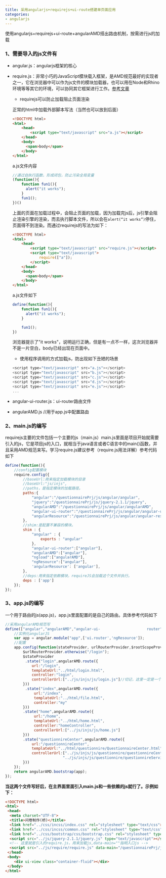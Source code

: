 ```yaml
---
title: 采用angularjs+requirejs+ui-route搭建单页面应用
categories: 
- angularjs
---
```


使用angularjs+requirejs+ui-route+angularAMD搭出路由机制，按需进行js的加载

### 1、需要导入的js文件有

- angular.js：angularjs框架的核心

- require.js：非常小巧的JavaScript模块载入框架，是AMD规范最好的实现者之一，它在浏览器中可以作为js文件的模块加载器，也可以用在Node和Rhino环境等等其它的环境，可以协同其它框架进行工作。[参考文章](https://www.runoob.com/w3cnote/requirejs-tutorial-1.html)

  - requirejs可以防止加载阻止页面渲染

  正常的html中加载外部脚本写法（当然也可以放到后面）

  ```html
  <!DOCTYPE html>
  <html>
      <head>
          <script type="text/javascript" src="a.js"></script>
      </head>
      <body>
        <span>body</span>
      </body>
  </html>
  ```

  a.js文件内容

  ```js
  //通过自执行函数，形成闭包，防止污染全局变量
  (function(){
      function fun1(){
        alert("it works");
      }
      fun1();
  })()
  ```

  上面的页面在加载过程中，会阻止页面的加载，因为加载完js后，js引擎会阻止渲染引擎的渲染，而去执行脚本文件，所以会在`alert(“it works”)`停住，页面得不到渲染。而通过requirejs的写法为如下：

  ```html
  <!DOCTYPE html>
  <html>
      <head>
          <script type="text/javascript" src="require.js"></script>
          <script type="text/javascript">
              require(["a"]);
          </script>
      </head>
      <body>
        <span>body</span>
      </body>
  </html>
  ```

  a.js文件如下

  ```js
  define(function(){
      function fun1(){
        alert("it works");
      }
  
      fun1();
  })
  ```

  浏览器提示了"it works"，说明运行正确，但是有一点不一样，这次浏览器并不是一片空白，body已经出现在页面中。

  - 使用程序调用的方式加载js，防出现如下丑陋的场景

  ```js
  <script type="text/javascript" src="a.js"></script>
  <script type="text/javascript" src="b.js"></script>
  <script type="text/javascript" src="c.js"></script>
  <script type="text/javascript" src="d.js"></script>
  <script type="text/javascript" src="e.js"></script>
  ...
  ```

- angular-ui-router.js：ui-router路由文件

- angularAMD.js //用于app.js中配置路由

### 2、main.js的编写

requirejs主要的文件包括一个主要的js（main.js）main.js里面是项目开始就需要引入的js，它是项目js的入口，就相当于java语言或者C语言中的main()函数，并且采用AMD规范来写。学习require.js建议参考（require.js用法详解）参考代码如下

```js
define(function(){
	//config配置模块
	require.config({
        //baseUrl:用来指定加载模块的目录
        //baseUrl:"js/injs",
        //paths，是指定模块的加载路径。
        paths:{
            "angular":"/questionnairePrj/js/angular/angular",
            "jquery":"/questionnairePrj/js/jquery-2.1.1/jquery",
            "angularAMD":"/questionnairePrj/js/angular/angularAMD",
            "angular-ui-router":"/questionnairePrj/js/angular/angular-ui-router",
            "angularResource":"/questionnairePrj/js/angular/angular-resource"
        },
        //shim:是配置不兼容的模块。
        shim : {
            "angular" : {
                exports : "angular"
            },
            "angular-ui-router":["angular"],
            "angularAMD":["angular"],
            "ngload":["angularAMD"],
            "ngResource":["angular"],
            'angularResource': ['angular'],
        },
        //deps:用来指定依赖模块，requireJS会加载这个文件并执行。
        deps : ['app']
	});
});

```

### 3、app.js的编写

一个用于路由的js(app.js)，app.js里面配置的是自己的路由。具体参考代码如下

```js
//采用angularAMD规范写
define(["angular","angularAMD","angular-ui-						router","angularResource"],function(angular,angularAMD){
	//实例化angularJS
	var app = angular.module("app",['ui.router','ngResource']);
	//配置
	app.config(function(stateProvider, urlRouterProvider,$rootScopeProvider){
		$urlRouterProvider.otherwise("/login");
		$stateProvider
         .state("login",angularAMD.route({
			url:"/login",
			templateUrl:"../html/login.html",
			controller:"login",
			controllerUrl:["../js/injs/js/login.js"]//切记，这里一定是一个数组
		}))
         .state("index",angularAMD.route({
             url:"/index",
             templateUrl:"../html/file.html",
             controller:"my"
		}))
		.state("home",angularAMD.route({
             url:"/home",
             templateUrl:"../html/home.html",
             controller:"homeController",
             controllerUrl:["../js/injs/js/home.js"]
		}))
		.state("questionnireCenter",angularAMD.route({
			url:"/questionnireCenter",
			templateUrl:"../html/questionnire/QuestionnaireCenter.html",
			controllerUrl:["../js/injs/js/questionnire/questionnireCenter.js",
						  "../js/injs/js/questionnire/questionnireService.js"]
		}))
	});
	return angularAMD.bootstrap(app);
});

```

**当这两个文件写好后，在主界面里面引入main.js和一些依赖的js就行了。示例如下：**

```html
<!DOCTYPE html>
<html>
 <head>
  <meta charset="UTF-8">
  <title>问卷制作(桥)</title>
  <link href="../css/incss/index.css" rel="stylesheet" type="text/css">
  <link href="../css/incss/common.css" rel="stylesheet" type="text/css">
  <link href="../css/bootstrap/css/bootstrap.css" rel="stylesheet" type="text/css">
  <script src="../js/jquery-2.1.1/jquery.js" type="text/javascript"></script>
  <!-- 这里就是引入的require.js，用来加载js,data-main=""指明入口js -->
  <script src="../js/require/require.js" data-main="/questionnairePrj/js/injs/main.js"></script>
 </head>
 <body>
	<div ui-view class="container-fluid"></div>
 </body>
</html>
```